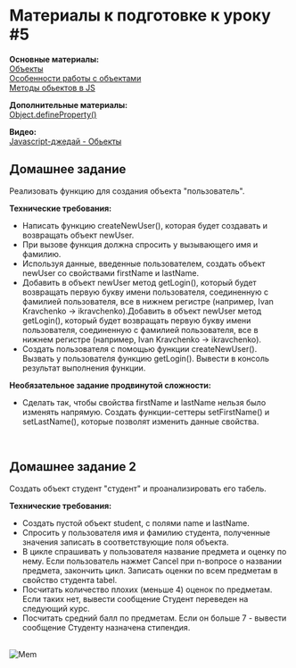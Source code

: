 <h1>Материалы к подготовке к уроку #5</h1>

<b>Основные материалы:</b><br>
[Объекты](https://learn.javascript.ru/object)<br>
[Особенности работы с объектами](https://dan-it.gitlab.io/fe-book/programming_essentials/javascript/lesson6_objects/objects2.html)<br>
[Методы обьектов в JS](https://www.8host.com/blog/metody-obektov-v-javascript/)<br>

<b>Дополнительные материалы:</b><br>
[Object.defineProperty()](https://developer.mozilla.org/ru/docs/Web/JavaScript/Reference/Global_Objects/Object/defineProperty)<br>

<b>Видео:</b><br>
[Javascript-джедай - Обьекты](https://www.youtube.com/watch?v=J1aIrZFnGig)<br>


<h2>Домашнее задание</h2>
<p>Реализовать функцию для создания объекта "пользователь".</p>

<b>Технические требования:</b>
<ul>
    <li>Написать функцию createNewUser(), которая будет создавать и возвращать объект newUser.</li>
    <li>При вызове функция должна спросить у вызывающего имя и фамилию.</li>
    <li>Используя данные, введенные пользователем, создать объект newUser со свойствами firstName и lastName.</li>
    <li>Добавить в объект newUser метод getLogin(), который будет возвращать первую букву имени пользователя, соединенную с фамилией пользователя, все в нижнем регистре (например, Ivan Kravchenko → ikravchenko).Добавить в объект newUser метод getLogin(), который будет возвращать первую букву имени пользователя, соединенную с фамилией пользователя, все в нижнем регистре (например, Ivan Kravchenko → ikravchenko).</li>
    <li>Создать пользователя с помощью функции createNewUser(). Вызвать у пользователя функцию getLogin(). Вывести в консоль результат выполнения функции.</li>
</ul>

<b>Необязательное задание продвинутой сложности:</b>
<ul>
    <li>Сделать так, чтобы свойства firstName и lastName нельзя было изменять напрямую. Создать функции-сеттеры setFirstName() и setLastName(), которые позволят изменить данные свойства.</li>
</ul>
<br>

<h2>Домашнее задание 2</h2>
<p>Создать объект студент "студент" и проанализировать его табель.</p>

<b>Технические требования:</b>
<ul>
    <li>Создать пустой объект student, с полями name и lastName.</li>
    <li>Спросить у пользователя имя и фамилию студента, полученные значения записать в соответствующие поля объекта.</li>
    <li>В цикле спрашивать у пользователя название предмета и оценку по нему. Если пользователь нажмет Cancel при n-вопросе о названии предмета, закончить цикл. Записать оценки по всем предметам в свойство студента tabel.</li>
    <li>Посчитать количество плохих (меньше 4) оценок по предметам. Если таких нет, вывести сообщение Студент переведен на следующий курс.</li>
    <li>Посчитать средний балл по предметам. Если он больше 7 - вывести сообщение Студенту назначена стипендия.</li>
</ul>

<br>


<img alt="Mem" src="https://res.cloudinary.com/practicaldev/image/fetch/s--ZDtqrBOj--/c_limit%2Cf_auto%2Cfl_progressive%2Cq_auto%2Cw_880/https://github.com/damiancipolat/js_vs_memes/blob/master/doc/js_thanks.png%3Fraw%3Dtrue">
